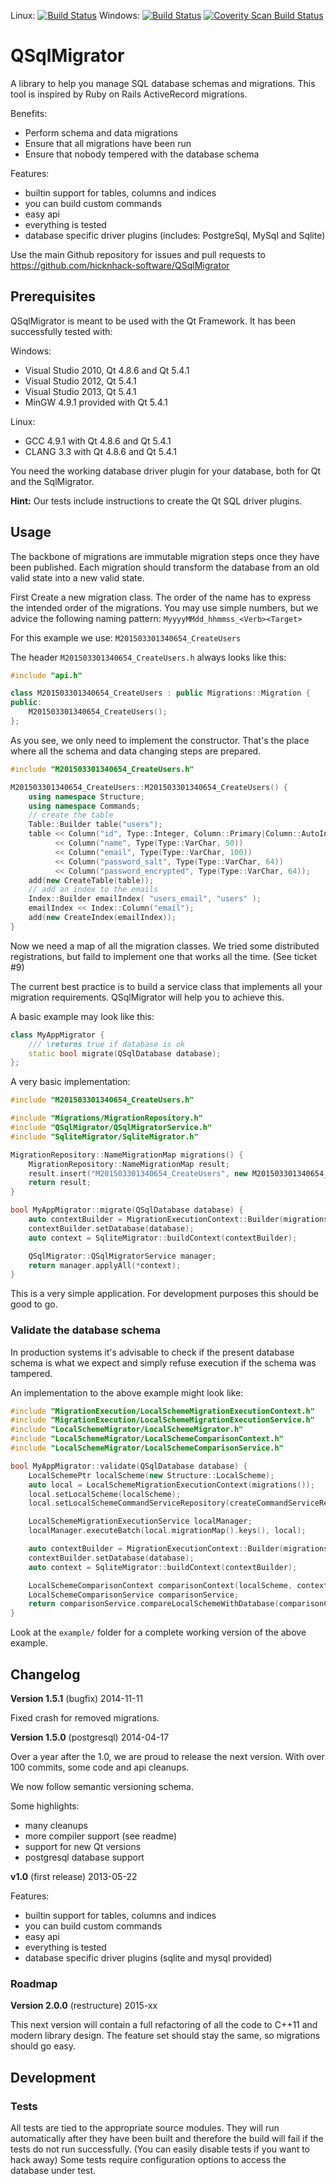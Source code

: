 Linux: [![Build Status](https://travis-ci.org/hicknhack-software/QSqlMigrator.svg?branch=master)](https://travis-ci.org/hicknhack-software/QSqlMigrator)
Windows: [![Build Status](https://ci.appveyor.com/api/projects/status/github/hicknhack-software/QSqlMigrator?branch=master&svg=true)](https://ci.appveyor.com/project/arBmind/qsqlmigrator)
[![Coverity Scan Build Status](https://scan.coverity.com/projects/898/badge.svg)](https://scan.coverity.com/projects/898)

# QSqlMigrator

A library to help you manage SQL database schemas and migrations.
This tool is inspired by Ruby on Rails ActiveRecord migrations.

Benefits:
- Perform schema and data migrations
- Ensure that all migrations have been run
- Ensure that nobody tempered with the database schema

Features:
- builtin support for tables, columns and indices
- you can build custom commands
- easy api
- everything is tested
- database specific driver plugins (includes: PostgreSql, MySql and Sqlite)

Use the main Github repository for issues and pull requests to
https://github.com/hicknhack-software/QSqlMigrator

## Prerequisites

QSqlMigrator is meant to be used with the Qt Framework.
It has been successfully tested with:

Windows:
- Visual Studio 2010, Qt 4.8.6 and Qt 5.4.1
- Visual Studio 2012, Qt 5.4.1
- Visual Studio 2013, Qt 5.4.1
- MinGW 4.9.1 provided with Qt 5.4.1

Linux:
- GCC 4.9.1 with Qt 4.8.6 and Qt 5.4.1
- CLANG 3.3 with Qt 4.8.6 and Qt 5.4.1

You need the working database driver plugin for your database, both for Qt and the SqlMigrator.

**Hint:** Our tests include instructions to create the Qt SQL driver plugins.

## Usage

The backbone of migrations are immutable migration steps once they have been published. Each migration should transform the database from an old valid state into a new valid state.

First Create a new migration class. The order of the name has to express the intended order of the migrations. You may use simple numbers, but we advice the following naming pattern:
`MyyyyMMdd_hhmmss_<Verb><Target>`

For this example we use: `M201503301340654_CreateUsers`

The header `M201503301340654_CreateUsers.h` always looks like this:
```cpp
#include "api.h"

class M201503301340654_CreateUsers : public Migrations::Migration {
public:
    M201503301340654_CreateUsers();
};
```

As you see, we only need to implement the constructor.
That's the place where all the schema and data changing steps are prepared.
```cpp
#include "M201503301340654_CreateUsers.h"

M201503301340654_CreateUsers::M201503301340654_CreateUsers() {
    using namespace Structure;
    using namespace Commands;
    // create the table
    Table::Builder table("users");
    table << Column("id", Type::Integer, Column::Primary|Column::AutoIncrement)
          << Column("name", Type(Type::VarChar, 50))
          << Column("email", Type(Type::VarChar, 100))
          << Column("password_salt", Type(Type::VarChar, 64))
          << Column("password_encrypted", Type(Type::VarChar, 64));
    add(new CreateTable(table));
    // add an index to the emails
    Index::Builder emailIndex( "users_email", "users" );
    emailIndex << Index::Column("email");
    add(new CreateIndex(emailIndex));
}
```

Now we need a map of all the migration classes. We tried some distributed registrations, but faild to implement one that works all the time. (See ticket #9)

The current best practice is to build a service class that implements all your migration requirements. QSqlMigrator will help you to achieve this.

A basic example may look like this:
```cpp
class MyAppMigrator {
    /// \returns true if database is ok
    static bool migrate(QSqlDatabase database);
};
```

A very basic implementation:
```cpp
#include "M201503301340654_CreateUsers.h"

#include "Migrations/MigrationRepository.h"
#include "QSqlMigrator/QSqlMigratorService.h"
#include "SqliteMigrator/SqliteMigrator.h"

MigrationRepository::NameMigrationMap migrations() {
    MigrationRepository::NameMigrationMap result;
    result.insert("M201503301340654_CreateUsers", new M201503301340654_CreateUsers());
    return result;
}

bool MyAppMigrator::migrate(QSqlDatabase database) {
    auto contextBuilder = MigrationExecutionContext::Builder(migrations());
    contextBuilder.setDatabase(database);
    auto context = SqliteMigrator::buildContext(contextBuilder);

    QSqlMigrator::QSqlMigratorService manager;
    return manager.applyAll(*context);
}
```

This is a very simple application. For development purposes this should be good to go.

### Validate the database schema

In production systems it's advisable to check if the present database schema is what we expect and simply refuse execution if the schema was tampered.

An implementation to the above example might look like:
```cpp
#include "MigrationExecution/LocalSchemeMigrationExecutionContext.h"
#include "MigrationExecution/LocalSchemeMigrationExecutionService.h"
#include "LocalSchemeMigrator/LocalSchemeMigrator.h"
#include "LocalSchemeMigrator/LocalSchemeComparisonContext.h"
#include "LocalSchemeMigrator/LocalSchemeComparisonService.h"

bool MyAppMigrator::validate(QSqlDatabase database) {
    LocalSchemePtr localScheme(new Structure::LocalScheme);
    auto local = LocalSchemeMigrationExecutionContext(migrations());
    local.setLocalScheme(localScheme);
    local.setLocalSchemeCommandServiceRepository(createCommandServiceRepository());

    LocalSchemeMigrationExecutionService localManager;
    localManager.executeBatch(local.migrationMap().keys(), local);

    auto contextBuilder = MigrationExecutionContext::Builder(migrations());
    contextBuilder.setDatabase(database);
    auto context = SqliteMigrator::buildContext(contextBuilder);

    LocalSchemeComparisonContext comparisonContext(localScheme, context->helperRepository(), database);
    LocalSchemeComparisonService comparisonService;
    return comparisonService.compareLocalSchemeWithDatabase(comparisonContext);
}
```

Look at the `example/` folder for a complete working version of the above example.

## Changelog

**Version 1.5.1** (bugfix) 2014-11-11

Fixed crash for removed migrations.

**Version 1.5.0** (postgresql) 2014-04-17

Over a year after the 1.0, we are proud to release the next version. With over 100 commits, some code and api cleanups.

We now follow semantic versioning schema.

Some highlights:
* many cleanups
* more compiler support (see readme)
* support for new Qt versions
* postgresql database support

**v1.0** (first release) 2013-05-22

Features:
* builtin support for tables, columns and indices
* you can build custom commands
* easy api
* everything is tested
* database specific driver plugins (sqlite and mysql provided)

### Roadmap

**Version 2.0.0** (restructure) 2015-xx

This next version will contain a full refactoring of all the code to C++11 and modern library design. The feature set should stay the same, so migrations should go easy.

## Development

### Tests

All tests are tied to the appropriate source modules.
They will run automatically after they have been built and therefore the build will fail if the tests do not run successfully. (You can easily disable tests if you want to hack away)
Some tests require configuration options to access the database under test.
